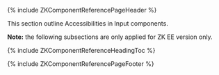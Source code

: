 {% include ZKComponentReferencePageHeader %}

This section outline Accessibilities in Input components.

**Note:** the following subsections are only applied for ZK EE version
only.

{% include ZKComponentReferenceHeadingToc %}

{% include ZKComponentReferencePageFooter %}
